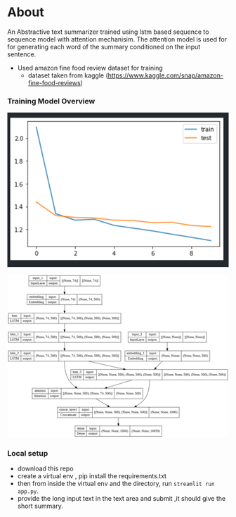# About

An Abstractive text summarizer trained using lstm based sequence to sequence model with attention mechanisim. The attention model is used for for generating each word of the summary conditioned on the input sentence.

- Used amazon fine food review dataset for training
    - dataset taken from kaggle (https://www.kaggle.com/snap/amazon-fine-food-reviews)


### Training Model Overview

![Output](./model/training_result.png "loss overview")


![Output1](./model/model_plot.png "model overview")


### Local setup

- download this repo
- create a virtual env , pip install the requirements.txt
- then from inside the virtual env and the directory, run `streamlit run app.py`.
- provide the long input text in the text area and submit ,it should give the short summary.
